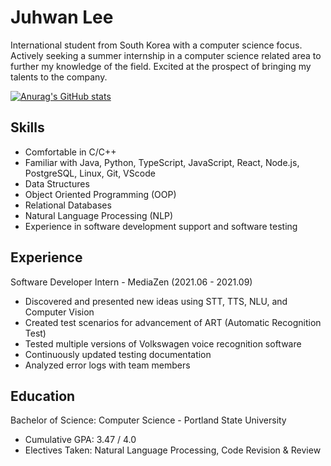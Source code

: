 # Juhwan Lee

International student from South Korea with a computer science focus. Actively seeking a summer internship in a computer science related area to further my knowledge of the field. Excited at the prospect of bringing my talents to the company.

[![Anurag's GitHub stats](https://github-readme-stats.vercel.app/api?username=juroc95)](https://github.com/anuraghazra/github-readme-stats)

## Skills
- Comfortable in C/C++
- Familiar with Java, Python, TypeScript, JavaScript, React, Node.js, PostgreSQL, Linux, Git, VScode
- Data Structures
- Object Oriented Programming (OOP)
- Relational Databases
- Natural Language Processing (NLP)
- Experience in software development support and software testing

## Experience

Software Developer Intern - MediaZen (2021.06 - 2021.09)
- Discovered and presented new ideas using STT, TTS, NLU, and Computer Vision
- Created test scenarios for advancement of ART (Automatic Recognition Test)
- Tested multiple versions of Volkswagen voice recognition software
- Continuously updated testing documentation
- Analyzed error logs with team members

## Education

Bachelor of Science: Computer Science - Portland State University
- Cumulative GPA: 3.47 / 4.0
- Electives Taken: Natural Language Processing, Code Revision & Review
